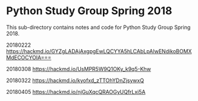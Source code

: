 # Python Study Group Spring 2018

This sub-directory contains notes and code for Python Study Group Spring 2018. 

20180222
https://hackmd.io/GYZgLADAjAxgpgEwLQCYYA5hLCAbLpAIwENdikoBOMXMdECOCYOIA===

20180308
https://hackmd.io/UsMPR5W9Q1OKy_k9q5-Khw

20180322
https://hackmd.io/kyofxd_zTTOhYDnZjsywxQ

20180405
https://hackmd.io/njGuXqcQRAOGyUQfrLxi5A